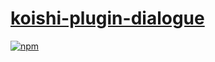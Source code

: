 # [koishi-plugin-dialogue](https://dialogue.koishi.chat)

[![npm](https://img.shields.io/npm/v/koishi-plugin-dialogue?style=flat-square)](https://www.npmjs.com/package/koishi-plugin-dialogue)

